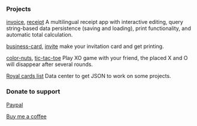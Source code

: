 ### Projects

[invoice](https://codepen.io/zummon/full/wvLrqBe), [receipt](https://codepen.io/zummon/full/ogvoyzN) A multilingual receipt app with interactive editing, query string-based data persistence (saving and loading), print functionality, and automatic total calculation.

[business-card](https://codepen.io/zummon/full/OPLwxvr), [invite](https://codepen.io/zummon/full/KwPoyyB) make your invitation card and get printing.

[color-nuts](https://codepen.io/zummon/full/emOBbBJ), [tic-tac-toe](https://codepen.io/zummon/full/abrgQrj) Play XO game with your friend, the placed X and O will disappear after several rounds.

[Royal cards list](https://docs.google.com/spreadsheets/d/1xqDGNq4uZaVBlKglwG_ue4wqSkT2ykIduMhN31qHaIo/edit?usp=sharing) Data center to get JSON to work on some projects.

### Donate to support

[Paypal](https://paypal.me/zummonSpace)

[Buy me a coffee](https://buymeacoffee.com/zummon)

